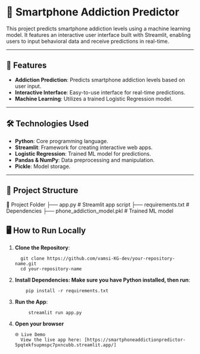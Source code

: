 # 📱 Smartphone Addiction Predictor

This project predicts smartphone addiction levels using a machine learning model. It features an interactive user interface built with Streamlit, enabling users to input behavioral data and receive predictions in real-time.

---

## 🚀 Features
- **Addiction Prediction**: Predicts smartphone addiction levels based on user input.
- **Interactive Interface**: Easy-to-use interface for real-time predictions.
- **Machine Learning**: Utilizes a trained Logistic Regression model.

---

## 🛠️ Technologies Used
- **Python**: Core programming language.
- **Streamlit**: Framework for creating interactive web apps.
- **Logistic Regression**: Trained ML model for predictions.
- **Pandas & NumPy**: Data preprocessing and manipulation.
- **Pickle**: Model storage.

---

## 📂 Project Structure

📁 Project Folder ├── app.py # Streamlit app script ├── requirements.txt # Dependencies ├── phone_addiction_model.pkl # Trained ML model


## 🖥️ How to Run Locally

1. **Clone the Repository**:
   
         git clone https://github.com/vamsi-KG-dev/your-repository-name.git
         cd your-repository-name
   
3. **Install Dependencies: Make sure you have Python installed, then run**:

           pip install -r requirements.txt

3. **Run the App**:
   
            streamlit run app.py

5. **Open your browser**

   
       🌐 Live Demo
         View the live app here: [https://smartphoneaddictionpredictor-5pqtekfsupmspc7pxncubb.streamlit.app/]




